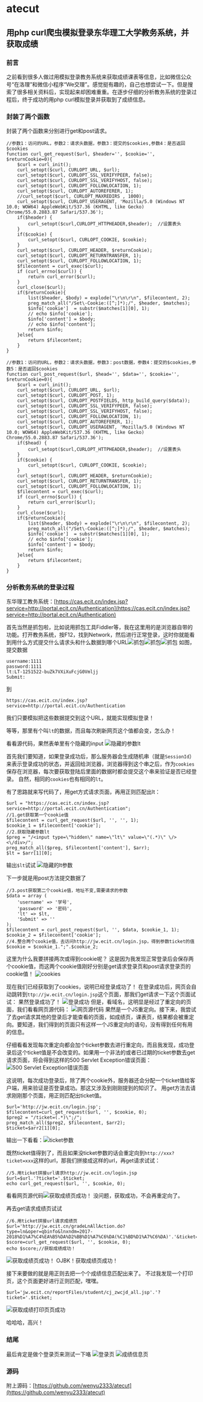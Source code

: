 # atecut
## 用php curl爬虫模拟登录东华理工大学教务系统，并获取成绩

### 前言
之前看到很多人做过用模拟登录教务系统来获取成绩课表等信息，比如微信公众号“在洛理”和微信小程序“We交理”。感觉挺有趣的，自己也想尝试一下。但是搜索了很多相关资料后，实现起来却困难重重。在逐步仔细的分析教务系统的登录过程后，终于成功的用php curl模拟登录并获取到了成绩信息。

### 封装了两个函数
封装了两个函数来分别进行get和post请求。
```
//参数1：访问的URL，参数2：请求头数据，参数3：提交的$cookies,参数4：是否返回$cookies
function curl_get_request($url, $header='', $cookie='', $returnCookie=0){
    $curl = curl_init();
    curl_setopt($curl, CURLOPT_URL, $url);
    curl_setopt($curl, CURLOPT_SSL_VERIFYPEER, false);
    curl_setopt($curl, CURLOPT_SSL_VERIFYHOST, false);
    curl_setopt($curl, CURLOPT_FOLLOWLOCATION, 1);
    curl_setopt($curl, CURLOPT_AUTOREFERER, 1);
    //curl_setopt($curl, CURLOPT_MAXREDIRS , 1000);
    curl_setopt($curl, CURLOPT_USERAGENT, 'Mozilla/5.0 (Windows NT 10.0; WOW64) AppleWebKit/537.36 (KHTML, like Gecko) Chrome/55.0.2883.87 Safari/537.36');
    if($header) {
        curl_setopt($curl,CURLOPT_HTTPHEADER,$header);  //设置表头
    }
    if($cookie) {
        curl_setopt($curl, CURLOPT_COOKIE, $cookie);
    }
    curl_setopt($curl, CURLOPT_HEADER, $returnCookie);
    curl_setopt($curl, CURLOPT_RETURNTRANSFER, 1);
    curl_setopt($curl, CURLOPT_FOLLOWLOCATION, 1);
    $filecontent = curl_exec($curl);
    if (curl_errno($curl)) {
        return curl_error($curl);
    }
    curl_close($curl);
    if($returnCookie){
        list($header, $body) = explode("\r\n\r\n", $filecontent, 2);
        preg_match_all("/Set\-Cookie:([^;]*);/", $header, $matches);
        $info['cookie']  = substr($matches[1][0], 1);
        // echo $info['cookie'];
        $info['content'] = $body;
        // echo $info['content'];
        return $info;
    }else{
        return $filecontent;
    }
}
```

```
//参数1：访问的URL，参数2：请求头数据，参数3：post数据，参数4：提交的$cookies,参数5：是否返回$cookies
function curl_post_request($url, $head='', $data='', $cookie='', $returnCookie=0){
    $curl = curl_init();
    curl_setopt($curl, CURLOPT_URL, $url);
    curl_setopt($curl, CURLOPT_POST, 1);
    curl_setopt($curl, CURLOPT_POSTFIELDS, http_build_query($data));
    curl_setopt($curl, CURLOPT_SSL_VERIFYPEER, false);
    curl_setopt($curl, CURLOPT_SSL_VERIFYHOST, false);
    curl_setopt($curl, CURLOPT_FOLLOWLOCATION, 1);
    curl_setopt($curl, CURLOPT_AUTOREFERER, 1);
    curl_setopt($curl, CURLOPT_USERAGENT, 'Mozilla/5.0 (Windows NT 10.0; WOW64) AppleWebKit/537.36 (KHTML, like Gecko) Chrome/55.0.2883.87 Safari/537.36');
    if($head) {
        curl_setopt($curl,CURLOPT_HTTPHEADER,$header);  //设置表头
    }
    if($cookie) {
        curl_setopt($curl, CURLOPT_COOKIE, $cookie);
    }
    curl_setopt($curl, CURLOPT_HEADER, $returnCookie);
    curl_setopt($curl, CURLOPT_RETURNTRANSFER, 1);
    curl_setopt($curl, CURLOPT_FOLLOWLOCATION, 1);
    $filecontent = curl_exec($curl);
    if (curl_errno($curl)) {
        return curl_error($curl);
    }
    curl_close($curl);
    if($returnCookie){
        list($header, $body) = explode("\r\n\r\n", $filecontent, 2);
        preg_match_all("/Set\-Cookie:([^;]*);/", $header, $matches);
        $info['cookie']  = substr($matches[1][0], 1);
        // echo $info['cookie'];
        $info['content'] = $body;
        return $info;
    }else{
        return $filecontent;
    }
}
```

### 分析教务系统的登录过程

东华理工教务系统：[https://cas.ecit.cn/index.jsp?service=http://portal.ecit.cn/Authentication](https://cas.ecit.cn/index.jsp?service=http://portal.ecit.cn/Authentication)

首先当然是抓包啦，比如说用抓包工具Fiddler等，我在这里用的是浏览器自带的功能。打开教务系统，按F12，找到Network，然后进行正常登录，这时你就能看到用什么方式提交什么请求头和什么数据到哪个URL![抓包](http://ox2o4zwyi.bkt.clouddn.com/phpcurl1.png)![抓包](http://ox2o4zwyi.bkt.clouddn.com/phpcurl2.png)![抓包](http://ox2o4zwyi.bkt.clouddn.com/phpcurl3.png)
如图，提交数据
```
username:1111
password:1111
lt:LT-1251522-buZk7VXiXuFcjG0Vmljj
Submit:
```
到
```
https://cas.ecit.cn/index.jsp?service=http://portal.ecit.cn/Authentication
```
我们只要模拟把这些数据提交到这个URL，就能实现模拟登录！

等等，那里有个叫`lt`的数据，而且每次刷新网页这个值都会变，怎么办！

看看源代码，果然表单里有个隐藏的input
![隐藏的参数lt](http://ox2o4zwyi.bkt.clouddn.com/phpcurl5.png)

 首先我们要知道，如果登录成功后，那么服务器会生成随机串（就是`SessionId`）来表示登录成功的状态，并返回给浏览器，浏览器得到这个串之后，作为`cookies`保存在浏览器，每次要获取登陆后里面的数据时都会提交这个串来验证是否已经登录。
自然，相同的`cookies`也有相同的`lt`。

有了思路就来写代码了，用get方式请求页面，再用正则匹配出lt：
```
$url = "https://cas.ecit.cn/index.jsp?service=http://portal.ecit.cn/Authentication";
//1.get获取第一个cookie值
$filecontent = curl_get_request($url, '', '', 1);
$cookie_1 = $filecontent['cookie'];
//2.获取隐藏参数lt
$preg = "/<input type=\"hidden\" name=\"lt\" value=\"(.*)\" \/><\/div>/";
preg_match_all($preg, $filecontent['content'], $arr);
$lt = $arr[1][0];
```
输出`$lt`试试
![隐藏的lt参数](http://ox2o4zwyi.bkt.clouddn.com/phpcurl4.png)

下一步就是用post方法提交数据了
```
//3.post获取第二个cookie值，地址不变,需要请求的参数
$data = array (
    'username' => '学号',
    'password' => '密码',
    'lt' => $lt,
    'Submit' => ''
);
$filecontent = curl_post_request($url, '', $data, $cookie_1, 1);
$cookie_2 = $filecontent['cookie'];
//4.整合两个cookie值，去访问http://jw.ecit.cn/login.jsp，得到参数ticket的值
$cookie = $cookie_1.";".$cookie_2;
```
这里为什么我要拼接两次或得到cookie呢？
这是因为我发现正常登录后会保存两个cookie值，而这两个cookie值刚好分别是get请求登录页和post请求登录页的cookie值！
![cookies](http://ox2o4zwyi.bkt.clouddn.com/phpcurl6.png)

现在我们已经获取到了cookies，说明已经登录成功了！
在登录成功后，网页会自动跳转到`ttp://jw.ecit.cn/login.jsp`这个页面，那我们get请求一下这个页面试试：
果然登录成功了！
![登录成功](http://ox2o4zwyi.bkt.clouddn.com/phpcurl7.png)
但是，看域名，这明显是经过了重定向的页面，我们看看网页源代码：
![网页源代码](http://ox2o4zwyi.bkt.clouddn.com/phpcurl9.png)
果然是一个JS重定向。接下来，我尝试了去get请求其他的登录后才能查看的页面，如成绩页，课表页，结果都会被重定向。要知道，我们得到的页面只有这样一个JS重定向的语句，没有得到任何有用的信息。

仔细看看发现每次重定向都会加个ticket参数去进行重定向，而且我发现，成功登录后这个ticket值是不会改变的。如果用一个非法的或者已过期的ticket参数去get请求页面，将会得到这样的500 Servlet Exception错误页面：
![500 Servlet Exception错误页面](http://ox2o4zwyi.bkt.clouddn.com/phpcurl10.png)

这说明，每次成功登录后，除了两个cookie外，服务器还会分配一个ticket值给客户端，用来验证是否登录成功。那这又涉及到刚刚提到的知识了。
用get方法去请求刚刚那个页面，用正则匹配出ticket值。
```
$url='http://jw.ecit.cn/login.jsp';
$filecontent=curl_get_request($url, '', $cookie, 0);
$preg2 = "/ticket=(.*)\";/";
preg_match_all($preg2, $filecontent, $arr2);
$ticket=$arr2[1][0];
```
输出一下看看：![ticket参数](http://ox2o4zwyi.bkt.clouddn.com/phpcurl11.png)

既然ticket值得到了，而且如果没ticket参数的话会重定向到`http://xxx?ticket=xxx`这样的url，那我们拼接成这样的url，再get请求试试：
```
//5.用ticket拼接url请求http://jw.ecit.cn/login.jsp
$url=$url.'?ticket='.$ticket;
echo curl_get_request($url, '', $cookie, 0);
```
看看网页源代码![获取成绩页成功！](http://ox2o4zwyi.bkt.clouddn.com/phpcurl13.png)
没问题，获取成功，不会再重定向了。

再去get请求成绩页试试
```
//6.用ticket拼接url请求成绩页
$url='http://jw.ecit.cn/gradeLnAllAction.do?type=ln&oper=qbinfo&lnxndm=2017-2018%D1%A7%C4%EA%B5%DA%D2%BB%D1%A7%C6%DA(%C1%BD%D1%A7%C6%DA)'.'&ticket='.$ticket;
$score=curl_get_request($url, '', $cookie, 0);
echo $score;//获取成绩成功！
```
![获取成绩页成功！](http://ox2o4zwyi.bkt.clouddn.com/phpcurl12.png)
OJBK！获取成绩页成功！

接下来要做的就是用正则去把一个个成绩信息匹配出来了。
不过我发现一个打印页，这个页面更好进行正则匹配，嘿嘿。
```
$url='jw.ecit.cn/reportFiles/student/cj_zwcjd_all.jsp'.'?ticket='.$ticket;
```
![获取成绩打印页页成功](http://ox2o4zwyi.bkt.clouddn.com/phpcurl14.png)

哈哈哈，高兴！

### 结尾
最后肯定是做个登录页来测试一下咯
![登录页](http://ox2o4zwyi.bkt.clouddn.com/phpcurl15.png)
![成绩信息页](http://ox2o4zwyi.bkt.clouddn.com/phpcurl16.png)

### 源码
附上源码：[https://github.com/wenyu2333/atecut](https://github.com/wenyu2333/atecut)


